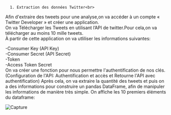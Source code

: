       1. Extraction des données Twitter<br>
Afin d'extraire des tweets pour une analyse,on va accéder à un compte « Twitter Developer » et créer une application.<br>
On va Télécharger les Tweets en utilisant l’API de twitter.Pour cela,on va télécharger au moins 10 mille tweets.<br>
À partir de cette application on va utliliser les informations suivantes:

-Consumer Key (API Key)<br>
-Consumer Secret (API Secret)<br>
-Token<br>
-Access Token Secret<br>
On va créer une fonction pour nous permettre l'authentification de nos clés.(Configuration de l'API: Authentification et accès et Retourne l'API avec authentification)
Après cela, on va extraire la quantité des tweets et puis on a des informations pour construire un pandas DataFrame, afin de manipuler les informations de manière très simple.
On affiche les 10 premiers éléments du dataframe:<br>

![Capture](https://user-images.githubusercontent.com/24653616/102355697-81d3d380-3fac-11eb-8e15-b790620e3f1e.PNG)
